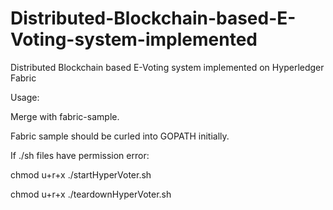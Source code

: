 # Distributed-Blockchain-based-E-Voting-system-implemented
Distributed Blockchain based E-Voting system implemented on Hyperledger Fabric

Usage:

Merge with fabric-sample.

Fabric sample should be curled into GOPATH initially.

If ./sh files have permission error:

chmod u+r+x ./startHyperVoter.sh

chmod u+r+x ./teardownHyperVoter.sh
